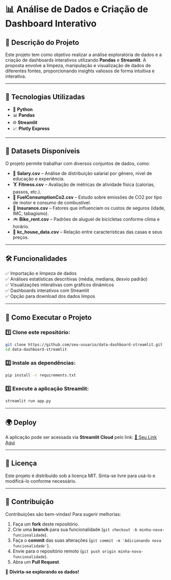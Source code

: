 # 📊 Análise de Dados e Criação de Dashboard Interativo

## 📌 Descrição do Projeto
Este projeto tem como objetivo realizar a análise exploratória de dados e a criação de dashboards interativos utilizando **Pandas** e **Streamlit**. A proposta envolve a limpeza, manipulação e visualização de dados de diferentes fontes, proporcionando insights valiosos de forma intuitiva e interativa.

---

## 🚀 Tecnologias Utilizadas
- 🐍 **Python**
- 📊 **Pandas**
- 🌐 **Streamlit**
- 📈 **Plotly Express**

---

## 📂 Datasets Disponíveis
O projeto permite trabalhar com diversos conjuntos de dados, como:

- 📄 **Salary.csv** – Análise de distribuição salarial por gênero, nível de educação e experiência.
- 🏋️ **Fitness.csv** – Avaliação de métricas de atividade física (calorias, passos, etc.).
- 🚗 **FuelConsumptionCo2.csv** – Estudo sobre emissões de CO2 por tipo de motor e consumo de combustível.
- 🏥 **Insurance.csv** – Fatores que influenciam os custos de seguros (idade, IMC, tabagismo).
- 🚲 **Bike_rent.csv** – Padrões de aluguel de bicicletas conforme clima e horário.
- 🏡 **kc_house_data.csv** – Relação entre características das casas e seus preços.

---

## 🛠️ Funcionalidades
✅ Importação e limpeza de dados  
✅ Análises estatísticas descritivas (média, mediana, desvio padrão)  
✅ Visualizações interativas com gráficos dinâmicos  
✅ Dashboards interativos com Streamlit  
✅ Opção para download dos dados limpos  

---

## 📌 Como Executar o Projeto

### 1️⃣ Clone este repositório:
```bash
git clone https://github.com/seu-usuario/data-dashboard-streamlit.git
cd data-dashboard-streamlit
```

### 2️⃣ Instale as dependências:
```bash
pip install -r requirements.txt
```

### 3️⃣ Execute a aplicação Streamlit:
```bash
streamlit run app.py
```

---

## 🌍 Deploy
A aplicação pode ser acessada via **Streamlit Cloud** pelo link: [🔗 Seu Link Aqui](#)

---

## 📜 Licença
Este projeto é distribuído sob a licença MIT. Sinta-se livre para usá-lo e modificá-lo conforme necessário.

---

## 🤝 Contribuição
Contribuições são bem-vindas! Para sugerir melhorias:
1. Faça um **fork** deste repositório.
2. Crie uma **branch** para sua funcionalidade (`git checkout -b minha-nova-funcionalidade`).
3. Faça o **commit** das suas alterações (`git commit -m 'Adicionando nova funcionalidade'`).
4. Envie para o repositório remoto (`git push origin minha-nova-funcionalidade`).
5. Abra um **Pull Request**.

🚀 **Divirta-se explorando os dados!**
